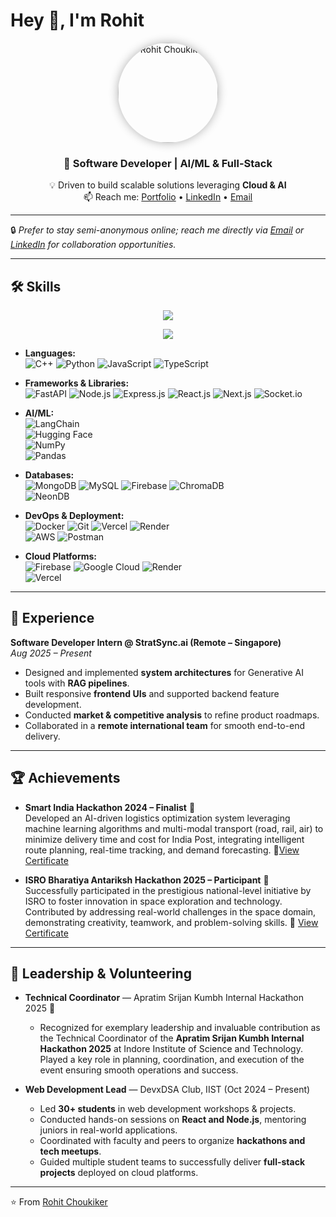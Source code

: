 # Hey 👋, I'm Rohit  

<p align="center">
  <img src="https://www.rohitchoukiker.me/circle_profile.png" alt="Rohit Choukiker" width="160" style="border-radius:50%; box-shadow: 0px 0px 15px rgba(0,0,0,0.3);" />
</p>

<h3 align="center">
🚀 <b>Software Developer | AI/ML & Full-Stack</b>  
</h3>

<p align="center">
💡 Driven to build scalable solutions leveraging <b>Cloud & AI</b> <br/>
📫 Reach me: 
<a href="https://www.rohitchoukiker.me/">Portfolio</a> • 
<a href="https://www.linkedin.com/in/rohit-choukiker">LinkedIn</a> • 
<a href="mailto:airohit@protonmail.com">Email</a>
</p>

---

 🔒 *Prefer to stay semi-anonymous online; reach me directly via [Email](mailto:airohit@protonmail.com) or [LinkedIn](https://www.linkedin.com/in/rohit-choukiker) for collaboration opportunities.*

---

## 🛠️ Skills  

<p align="center">
  <img src="https://skillicons.dev/icons?i=python,ts,react,nodejs,express,firebase,mysql,docker,git,gcp" />
</p>  

<p align="center">
  <img src="https://skillicons.dev/icons?i=cpp,python,js,ts,react,next,nodejs,express,fastapi,socketio,langchain,huggingface,numpy,pandas,mongodb,mysql,firebase,postgres,docker,git,vercel,render,aws,postman,gcp" />
</p>  

- **Languages:**  
  ![C++](https://skillicons.dev/icons?i=cpp) 
  ![Python](https://skillicons.dev/icons?i=python) 
  ![JavaScript](https://skillicons.dev/icons?i=js) 
  ![TypeScript](https://skillicons.dev/icons?i=ts)  

- **Frameworks & Libraries:**  
  ![FastAPI](https://skillicons.dev/icons?i=fastapi) 
  ![Node.js](https://skillicons.dev/icons?i=nodejs) 
  ![Express.js](https://skillicons.dev/icons?i=express) 
  ![React.js](https://skillicons.dev/icons?i=react) 
  ![Next.js](https://skillicons.dev/icons?i=nextjs) 
  ![Socket.io](https://skillicons.dev/icons?i=socketio)  

- **AI/ML:**  
  ![LangChain](https://img.shields.io/badge/LangChain-black?logo=chainlink&logoColor=white)  
  ![Hugging Face](https://img.shields.io/badge/🤗-HuggingFace-yellow)  
  ![NumPy](https://img.shields.io/badge/numpy-013243?logo=numpy&logoColor=white)  
  ![Pandas](https://img.shields.io/badge/pandas-150458?logo=pandas&logoColor=white)  

- **Databases:**  
  ![MongoDB](https://skillicons.dev/icons?i=mongodb) 
  ![MySQL](https://skillicons.dev/icons?i=mysql) 
  ![Firebase](https://skillicons.dev/icons?i=firebase) 
  ![ChromaDB](https://img.shields.io/badge/Chroma-VectorDB-green)  
  ![NeonDB](https://img.shields.io/badge/Neon-Postgres-blue)  

- **DevOps & Deployment:**  
  ![Docker](https://skillicons.dev/icons?i=docker) 
  ![Git](https://skillicons.dev/icons?i=git) 
  ![Vercel](https://skillicons.dev/icons?i=vercel) 
  ![Render](https://img.shields.io/badge/Render-%2300C7B7.svg?logo=render&logoColor=white)  
  ![AWS](https://skillicons.dev/icons?i=aws) 
  ![Postman](https://img.shields.io/badge/Postman-FF6C37?logo=postman&logoColor=white)  

- **Cloud Platforms:**  
  ![Firebase](https://skillicons.dev/icons?i=firebase) 
  ![Google Cloud](https://skillicons.dev/icons?i=gcp) 
  ![Render](https://img.shields.io/badge/Render-%2300C7B7.svg?logo=render&logoColor=white)  
  ![Vercel](https://skillicons.dev/icons?i=vercel)  

---

## 💼 Experience  

**Software Developer Intern @ StratSync.ai (Remote – Singapore)**  
*Aug 2025 – Present*  
- Designed and implemented **system architectures** for Generative AI tools with **RAG pipelines**.  
- Built responsive **frontend UIs** and supported backend feature development.  
- Conducted **market & competitive analysis** to refine product roadmaps.  
- Collaborated in a **remote international team** for smooth end-to-end delivery.  

---
## 🏆 Achievements  

- **Smart India Hackathon 2024 – Finalist** 🏅  
  Developed an AI-driven logistics optimization system leveraging machine learning algorithms and multi-modal transport (road, rail, air) to minimize delivery   time and cost for India Post, integrating intelligent route planning, real-time tracking, and demand forecasting.
 🔗[View Certificate](https://alumniapi.mic.gov.in/api/certificatess/14878/62725)


- **ISRO Bharatiya Antariksh Hackathon 2025 – Participant** 🚀  
  Successfully participated in the prestigious national-level initiative by ISRO to foster innovation in space exploration and technology.  
  Contributed by addressing real-world challenges in the space domain, demonstrating creativity, teamwork, and problem-solving skills. 🔗 [View Certificate](https://certificate.hack2skill.com/user/isrobah25/2025H2S06BAH25-P27640)
---

## 🌟 Leadership & Volunteering  

- **Technical Coordinator** — Apratim Srijan Kumbh Internal Hackathon 2025 🎯  

   - Recognized for exemplary leadership and invaluable contribution as the Technical Coordinator of the **Apratim Srijan Kumbh Internal Hackathon 2025** at Indore Institute of Science and Technology. Played a key role in planning, coordination, and execution of the event ensuring smooth operations and success.

- **Web Development Lead** — DevxDSA Club, IIST (Oct 2024 – Present)  
  - Led **30+ students** in web development workshops & projects.  
  - Conducted hands-on sessions on **React and Node.js**, mentoring juniors in real-world applications.  
  - Coordinated with faculty and peers to organize **hackathons and tech meetups**.  
  - Guided multiple student teams to successfully deliver **full-stack projects** deployed on cloud platforms.  

---

<p align="left">⭐️ From <a href="https://github.com/RohitChoukiker">Rohit Choukiker</a></p>
